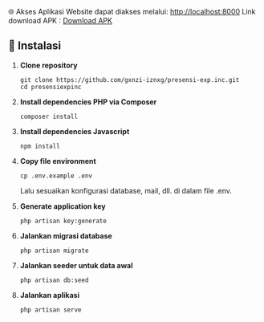 🌐 Akses Aplikasi
Website dapat diakses melalui: [http://localhost:8000](https://absensiexpinc.my.id/)
Link download APK : [Download APK](https://drive.google.com/file/d/18LX7WCP6q2FB7dAypQ-d8LcECcczg7An/view?usp=sharing)

## 🔧 Instalasi

1. **Clone repository**
   ```
   git clone https://github.com/gxnzi-iznxg/presensi-exp.inc.git
   cd presensiexpinc
   ```
2. **Install dependencies PHP via Composer**
   ```
   composer install
   ```
3. **Install dependencies Javascript**
   ```
   npm install
   ```
4. **Copy file environment**
   ```
   cp .env.example .env
   ```
   Lalu sesuaikan konfigurasi database, mail, dll. di dalam file .env.

5. **Generate application key**
   ```
   php artisan key:generate
   ```
6. **Jalankan migrasi database**
   ```
   php artisan migrate
   ```
7. **Jalankan seeder untuk data awal**
   ```
   php artisan db:seed
   ```
8. **Jalankan aplikasi**
   ```
   php artisan serve
   ```
